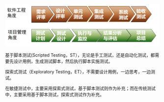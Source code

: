 <img src=".\picture\软件测试过程.png" alt="软件测试过程" style="zoom:80%;" />

基于脚本测试(Scripted Testing，ST），无论是手工测试，还是自动化测试，都需要先设计用例，生成测试脚本，然后执行脚本实施测试。

探索式测试（Exploratory Testing，ET），不需要设计用例，一边思考，一边测试。

在敏捷测试中，主要采用探索式测试，基于脚本测试则作为补充；而在传统测试中，主要采用基于脚本测试，探索式测试作为补充。